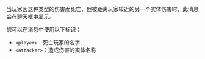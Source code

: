 当玩家因这种类型的伤害而死亡，但被距离玩家较近的另一个实体伤害时，此消息会在聊天框中显示。

您可以在消息中使用以下标识：

- `<player>`：死亡玩家的名字
- `<attacker>`：造成伤害的实体名称